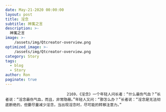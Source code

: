 ```yaml
---
date: May-21-2020 00:00:00
layout: post
title: 淫念
subtitle: 神寓之言
description: >-
  神寓之言
image: >-
    /assets/img/Qtcreator-overview.png
optimized_image: >-
    /assets/img/Qtcreator-overview.png
category: Story
tags:
  - blog
  - Story
author: Ron
paginate: true
---
```


							　　2169，《淫念》一个年轻人问长者：“什么最伤气血？”长者说：“淫念最伤气血，而且，非常隐蔽。”年轻人又问：“那怎么办？”长者说：“淫念是无法彻底断绝的，但要尽量减少淫念，当出现淫念时，尽可能的转移注意力。”
							
							
						
